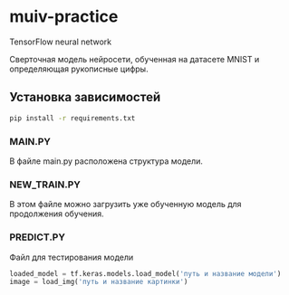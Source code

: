# muiv-practice
TensorFlow neural network

Сверточная модель нейросети, обученная на датасете MNIST и определяющая рукописные цифры.

## Установка зависимостей
```bash
pip install -r requirements.txt
```

### MAIN.PY
В файле main.py расположена структура модели.

### NEW_TRAIN.PY
В этом файле можно загрузить уже обученную модель для продолжения обучения.

### PREDICT.PY
Файл для тестирования модели
```python
loaded_model = tf.keras.models.load_model('путь и название модели')
image = load_img('путь и название картинки')
```